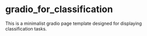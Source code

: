 # gradio_for_classification
This is a minimalist gradio page template designed for displaying classification tasks.
